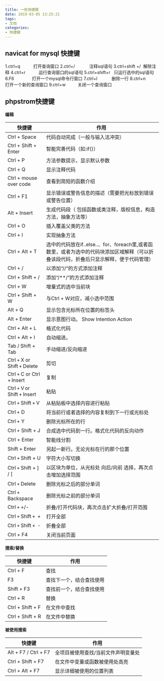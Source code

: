 ```yaml
---
title: 一些快捷键
date: 2019-03-05 13:25:21
tags: 
- 文档
categories: 
- 快捷键
---
```

## navicat for mysql 快捷键
1.ctrl+q           打开查询窗口
2.ctrl+/            注释sql语句
3.ctrl+shift +/  解除注释
4.ctrl+r           运行查询窗口的sql语句
5.ctrl+shift+r   只运行选中的sql语句
6.F6               打开一个mysql命令行窗口
7.ctrl+l            删除一行
8.ctrl+n           打开一个新的查询窗口
9.ctrl+w          关闭一个查询窗口
## phpstrom快捷键
**编辑**

| 快捷键 | 作用 | 
| --- | --- |
| Ctrl + Space | 代码自动完成（一般与输入法冲突） |
| Ctrl + Shift + Enter | 智能完善代码（如:if()） |
| Ctrl + P | 方法参数提示，显示默认参数 |
| Ctrl + Q | 显示注释代码 |
| Ctrl + mouse over code | 查看到简短的函数介绍 |
| Ctrl + F1 | 显示错误或警告信息的描述（需要把光标放到错误或警告位置） |
| Alt + Insert | 生成代码段（ 包括函数或类注释，版权信息，构造方法，抽象方法等） |
| Ctrl + O | 插入覆盖父类的方法 |
| Ctrl + I | 实现抽象方法 |
| Ctrl + Alt + T | 选中的代码放在if..else..、for、foreach里,或者函数里，或者为选中的代码块添加区域解释（可以折叠该段代码，折叠后只显示解释，便于代码管理） |
| Ctrl + / | 以添加“//”的方式添加注释 |
| Ctrl + Shift + / | 添加“/**/”的方式添加注释 |
| Ctrl + W | 增量式的选中当前块 |
| Ctrl + Shift + W | 与Ctrl + W对应，减小选中范围 |
| Alt + Q | 显示包含光标所在位置的标签头 |
| Alt + Enter | 显示意图行动。 Show Intention Action |
| Ctrl + Alt + L | 格式化代码 |
| Ctrl + Alt + I | 自动缩进。 |
| Tab / Shift + Tab | 手动缩进/反向缩进 |
| Ctrl + X or Shift + Delete | 剪切 |
| Ctrl + C or Ctrl + Insert | 复制 |
| Ctrl + V or Shift + Insert | 粘贴 |
| Ctrl + Shift + V | 从粘贴板中选择内容进行粘贴 |
| Ctrl + D | 将当前行或者选择的内容复制到下一行或光标处 |
| Ctrl + Y | 删除光标所在的行 |
| Ctrl + Shift + J | 合成选中代码到一行。格式化代码的反向动作 |
| Ctrl + Enter | 智能线分割 |
| Shift + Enter | 另起一新行。无论光标在行的那个位置 |
| Ctrl + Shift + U | 字符大小写切换 |
| Ctrl + Shift + ] / [ | 以区块为单位，从光标处 向后/向前 选择，再次点击增加选择范围 |
| Ctrl + Delete | 删除光标之后的部分单词 |
| Ctrl + Backspace | 删除光标之前的部分单词 |
| Ctrl + +/- | 折叠/打开代码块，再次点击扩大折叠/打开范围 |
| Ctrl + Shift +  + | 打开全部 |
| Ctrl + Shift +  - | 折叠全部 |
| Ctrl + F4 | 关闭当前页面 |
**搜索/替换**

| 快捷键 | 作用 | 
| --- | --- |
| Ctrl + F | 查找 |
| F3| 查找下一个，结合查找使用 |
| Shift + F3 | 查找前一个，结合查找使用  |
| Ctrl + R | 替换 |
| Ctrl + Shift + F | 在文件中查找 |
| Ctrl + Shift + R | 在文件中替换 |
**被使用搜索**

| 快捷键 | 作用 | 
| --- | --- |
| Alt + F7 / Ctrl + F7 | 全项目被使用查找/当前文件声明变量处 |
| Ctrl + Shift + F7 | 在文件中变量或函数被使用处高亮 |
| Ctrl + Alt + F7 | 显示详细被使用的位置列表 |
